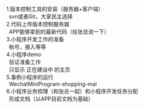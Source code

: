 1.版本控制工具的安装（服务器+客户端）  
&ensp;svn或者Git，大家民主选择  
2.代码上传版本控制服务器  
&ensp;APP能够拿到的最新代码（给张总说一下）  
3.小程序开发工作的准备  
&ensp;帐号，接入等等  
4.小程序demo  
&ensp;验证准备工作  
&ensp;只显示 正在建设中 的主页  
5.事例小程序的运行  
&ensp;WechatMiniProgram-shopping-mal  
6.小程序业务梳理（和张总一起）和小程序开发任务分配  
&ensp;形成文档（以APP目前文档为基础）  
